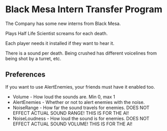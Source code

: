 # Black Mesa Intern Transfer Program

The Company has some new interns from Black Mesa.

Plays Half Life Scientist screams for each death.

Each player needs it installed if they want to hear it.

There is a sound per death. Being crushed has different voicelines from being shot by a turret, etc.

## Preferences

If you want to use AlertEnemies, your friends must have it enabled too.

* Volume - How loud the sounds are. Min 0, max 1
* AlertEnemies - Whether or not to alert enemies with the noise.
* NoiseRange - How far the sound travels for enemies. DOES NOT EFFECT ACTUAL SOUND RANGE! THIS IS FOR THE AI!
* NoiseLoudness - How loud the sound is for enemies. DOES NOT EFFECT ACTUAL SOUND VOLUME! THIS IS FOR THE AI!